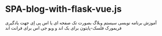 # SPA-blog-with-flask-vue.js
آموزش برنامه نویسی سیستم وبلاگ بصورت تک صفحه ای یا اس پی اِی جهت یادگیری فریمورک فلسک-پایتون برای بک اند و ویو جی اس برای فرانت اند 

